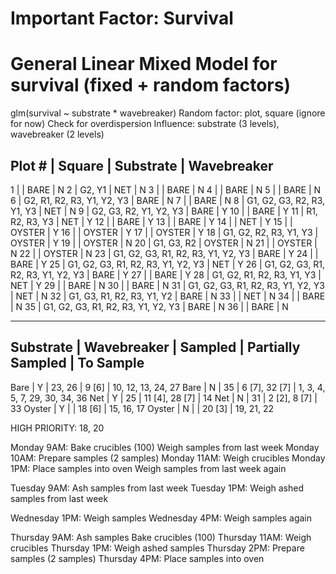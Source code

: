 # Important Factor: Survival

# General Linear Mixed Model for survival (fixed + random factors)
glm(survival ~ substrate * wavebreaker)
Random factor: plot, square (ignore for now)
Check for overdispersion
Influence: substrate (3 levels), wavebreaker (2 levels)


Plot #	| Square			                	| Substrate	| Wavebreaker
------------------------------------------------------------------------------------------------------
1	|				                       	| BARE		| N
2	| G2, Y1			                      	| NET		| N
3	|			                      	      	| BARE		| N
4	|				                      	| BARE		| N
5	|					                | BARE		| N
6	| G2, R1, R2, R3, Y1, Y2, Y3		     	 	| BARE		| N
7	|					                | BARE		| N
8	| G1, G2, G3, R2, R3, Y1, Y3		      		| NET		| N
9	| G2, G3, R2, Y1, Y2, Y3		          	| BARE 		| Y
10	|					                | BARE		| Y
11	| R1, R2, R3, Y3		                	| NET	  	| Y
12	|				                      	| BARE		| Y
13	|				                        | BARE		| Y
14	|				                      	| NET	  	| Y
15	|				                        | OYSTER	| Y
16	|					                | OYSTER	| Y
17	|					                | OYSTER	| Y
18	| G1, G2, R2, R3, Y1, Y3	          		| OYSTER	| Y
19	|			                             	| OYSTER	| N
20	| G1, G3, R2			            	      	| OYSTER	| N
21	|				                        | OYSTER	| N
22	|				                        | OYSTER	| N
23	| G1, G2, G3, R1, R2, R3, Y1, Y2, Y3			| BARE		| Y
24	|					                | BARE		| Y
25	| G1, G2, G3, R1, R2, R3, Y1, Y2, Y3			| NET		| Y
26	| G1, G2, G3, R1, R2, R3, Y1, Y2, Y3			| BARE		| Y
27	|					                | BARE		| Y
28	| G1, G2, R1, R2, R3, Y1, Y3		      		| NET		| Y
29	|					                | BARE		| N
30	|				                        | BARE		| N
31	| G1, G2, G3, R1, R2, R3, Y1, Y2, Y3			| NET	  	| N
32	| G1, G3, R1, R2, R3, Y1, Y2		      		| BARE		| N
33	|					                | NET	  	| N
34	|				                        | BARE		| N
35	| G1, G2, G3, R1, R2, R3, Y1, Y2, Y3			| BARE		| N
36	|					                | BARE		| N



------------------------------------------------------------------------------------------------------------
Substrate	| Wavebreaker	| Sampled		| Partially Sampled	| To Sample
------------------------------------------------------------------------------------------------------------
Bare		| Y		| 23, 26		| 9 [6]		        | 10, 12, 13, 24, 27
Bare		| N		| 35			| 6 [7], 32 [7] 	| 1, 3, 4, 5, 7, 29, 30, 34, 36
Net		| Y		| 25			| 11 [4], 28 [7]	| 14
Net 		| N		| 31		  	| 2 [2], 8 [7]		| 33
Oyster		| Y		|			| 18 [6]		| 15, 16, 17
Oyster		| N		|			| 20 [3]		| 19, 21, 22


HIGH PRIORITY: 18, 20


Monday 9AM:    Bake crucibles (100)
	       Weigh samples from last week
Monday 10AM:   Prepare samples (2 samples)
Monday 11AM:   Weigh crucibles 
Monday 1PM:    Place samples into oven
	       Weigh samples from last week again

Tuesday 9AM:   Ash samples from last week
Tuesday 1PM:   Weigh ashed samples from last week

Wednesday 1PM: Weigh samples
Wednesday 4PM: Weigh samples again

Thursday 9AM:  Ash samples
	       Bake crucibles (100)
Thursday 11AM: Weigh crucibles
Thursday 1PM:  Weigh ashed samples
Thursday 2PM:  Prepare samples (2 samples)
Thursday 4PM:  Place samples into oven



